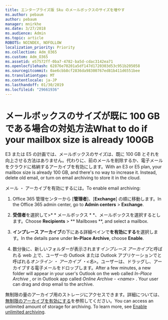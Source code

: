 ```yaml
---
title: エンタープライズ版 Sku のメールボックスのサイズを増やす
ms.author: pebaum
author: pebaum
manager: mnirkhe
ms.date: 3/27/2018
ms.audience: Admin
ms.topic: article
ROBOTS: NOINDEX, NOFOLLOW
localization_priority: Priority
ms.collection: Adm_O365
ms.custom: Adm_O365
ms.assetid: e57572ff-0ba7-4782-ba5d-cdac3142ea71
ms.openlocfilehash: 62876e70201a5df147d1720303d53c951b205058
ms.sourcegitcommit: 0ae6cbb8cf2836da98300767ed81b411d6551bee
ms.translationtype: MT
ms.contentlocale: ja-JP
ms.lasthandoff: 01/30/2019
ms.locfileid: "29661936"
---
```

# <a name="what-to-do-if-your-mailbox-size-is-already-100gb"></a><span data-ttu-id="b5226-102">メールボックスのサイズが既に 100 GB である場合の対処方法</span><span class="sxs-lookup"><span data-stu-id="b5226-102">What to do if your mailbox size is already 100GB</span></span>

<span data-ttu-id="b5226-p101">E3 または E5 の計画では、メールボックスのサイズは、既に 100 GB とそれを向上させる方法はありません。代わりに、前のメールを削除するか、電子メールをクラウドに格納するアーカイブを有効にします。</span><span class="sxs-lookup"><span data-stu-id="b5226-p101">With an E3 or E5 plan, your mailbox size is already 100 GB, and there's no way to increase it. Instead, delete old email, or turn on email archiving to store it in the cloud.</span></span> 
  
<span data-ttu-id="b5226-105">メール ・ アーカイブを有効にするには。</span><span class="sxs-lookup"><span data-stu-id="b5226-105">To enable email archiving:</span></span>
  
1. <span data-ttu-id="b5226-106">Office 365 管理センターから [**管理者**]、[**Exchange**] の順に移動します。</span><span class="sxs-lookup"><span data-stu-id="b5226-106">In the Office 365 admin center, go to **Admin centers** \> **Exchange**.</span></span> 
    
2. <span data-ttu-id="b5226-107">**受信者**を選択して\>\* \* メールボックス \* \*、メールボックスを選択するとします。</span><span class="sxs-lookup"><span data-stu-id="b5226-107">Choose **Recipients** \> \*\* Mailboxes \*\*, and select a mailbox.</span></span> 
    
3. <span data-ttu-id="b5226-108">**インプレース アーカイブ**の下にある詳細ペインで**を有効にする**を選択します。</span><span class="sxs-lookup"><span data-stu-id="b5226-108">In the details pane under **In-Place Archive**, choose **Enable**.</span></span> 
    
4. <span data-ttu-id="b5226-p102">数分後に、新しいフォルダーが表示されます*インプレース アーカイブ*と呼ばれる web 上で、ユーザーの Outlook または Outlook アプリケーションでと呼ばれる*オンライン ・ アーカイブ ・\<名\>*。ユーザーは、ドラッグし、アーカイブする電子メールをドロップします。</span><span class="sxs-lookup"><span data-stu-id="b5226-p102">After a few minutes, a new folder will appear in your user's Outlook on the web called  *In-Place Archive*  , or in Outlook app called  *Online Archive - \<name\>*  . Your user can drag and drop email to the archive.</span></span> 
    
<span data-ttu-id="b5226-p103">無制限の量のアーカイブ用のストレージにアクセスできます。詳細については、[無制限のアーカイブを有効にする](https://support.office.com/article/enable-unlimited-archiving-in-office-365-admin-help-e2a789f2-9962-4960-9fd4-a00aa063559e)を参照してください。</span><span class="sxs-lookup"><span data-stu-id="b5226-p103">You can access an unlimited amount of storage for archiving. To learn more, see [Enable unlimited archiving](https://support.office.com/article/enable-unlimited-archiving-in-office-365-admin-help-e2a789f2-9962-4960-9fd4-a00aa063559e).</span></span>
  

